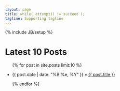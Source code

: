 ```yaml
---
layout: page
title: while( attempt() != succeed );
tagline: Supporting tagline
---
```

{% include JB/setup %}

<h1> Latest 10 Posts </h1>
<ul class="posts">

  {% for post in site.posts limit:10 %}
  <li><span class="post_date">{{ post.date | date: "%B %e, %Y" }}</span> &raquo; <a href="{{ post.url }}">{{ post.title }}</a></li>

  {% endfor %}
</ul>



